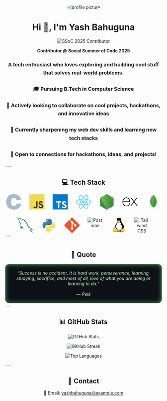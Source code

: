 <p align="center">
  <img src="https://i.pinimg.com/originals/7c/d7/2d/7cd72df765ac4f50767325c7c6564058.jpg" alt="profile picture" width="180" style="border-radius: 50%;" />
</p><h1 align="center">Hi 👋, I'm Yash Bahuguna</h1><!-- 🏕 SSoC Badge --><p align="center">
  <img src="https://raw.githubusercontent.com/yashbhu/yashbhu/main/assets/ssoc-badge.png" alt="SSoC 2025 Contributor" width="120"/>
</p><p align="center"><b>Contributor @ Social Summer of Code 2025</b></p><h3 align="center" style="line-height: 1.6;">
  A tech enthusiast who loves exploring and building cool stuff that solves real-world problems.<br><br>
  🎓 Pursuing B.Tech in Computer Science <br><br>
  🚀 Actively looking to collaborate on cool projects, hackathons, and innovative ideas<br><br>
  🌱 Currently sharpening my web dev skills and learning new tech stacks<br><br>
  🤝 Open to connections for hackathons, ideas, and projects!
</h3>
---

<h2 align="center">💻 Tech Stack</h2><p align="center" style="display: flex; justify-content: center; flex-wrap: wrap; gap: 25px; max-width: 700px; margin: auto;">
  <img src="https://raw.githubusercontent.com/devicons/devicon/master/icons/c/c-original.svg" alt="C" width="50" height="50" />
  <img src="https://raw.githubusercontent.com/devicons/devicon/master/icons/javascript/javascript-original.svg" alt="JavaScript" width="50" height="50" />
  <img src="https://raw.githubusercontent.com/devicons/devicon/master/icons/typescript/typescript-original.svg" alt="TypeScript" width="50" height="50" />
  <img src="https://raw.githubusercontent.com/devicons/devicon/master/icons/react/react-original.svg" alt="React" width="50" height="50" />
  <img src="https://raw.githubusercontent.com/devicons/devicon/master/icons/nodejs/nodejs-original.svg" alt="Node.js" width="50" height="50" />
  <img src="https://raw.githubusercontent.com/devicons/devicon/master/icons/express/express-original.svg" alt="Express" width="50" height="50" />
  <img src="https://raw.githubusercontent.com/devicons/devicon/master/icons/mongodb/mongodb-original.svg" alt="MongoDB" width="50" height="50" />
  <img src="https://raw.githubusercontent.com/devicons/devicon/master/icons/mysql/mysql-original.svg" alt="MySQL" width="50" height="50" />
  <img src="https://raw.githubusercontent.com/devicons/devicon/master/icons/python/python-original.svg" alt="Python" width="50" height="50" />
  <img src="https://raw.githubusercontent.com/devicons/devicon/master/icons/git/git-original.svg" alt="Git" width="50" height="50" />
  <img src="https://www.vectorlogo.zone/logos/getpostman/getpostman-icon.svg" alt="Postman" width="50" height="50" />
  <img src="https://raw.githubusercontent.com/devicons/devicon/master/icons/linux/linux-original.svg" alt="Linux" width="50" height="50" />
  <img src="https://www.vectorlogo.zone/logos/tailwindcss/tailwindcss-icon.svg" alt="Tailwind CSS" width="50" height="50" />
</p>
---

<h2 align="center" style="margin-top: 40px;">💬 Quote</h2><div align="center" style="max-width: 600px; margin: auto; background: #0d1117; border-radius: 12px; padding: 20px; box-shadow: inset 0 0 15px #4caf50; font-style: italic; color: #c3ffbd;">
  “Success is no accident. It is hard work, perseverance, learning, studying, sacrifice, and most of all, love of what you are doing or learning to do.”<br><br>
  — Pelé
</div>
---

<h2 align="center">📊 GitHub Stats</h2><p align="center">
  <img src="https://github-readme-stats.vercel.app/api?username=yashbhu&show_icons=true&theme=dark" alt="GitHub Stats" />
</p><p align="center">
  <img src="https://github-readme-streak-stats.herokuapp.com?user=yashbhu&theme=dark&hide_border=false" alt="GitHub Streak" />
</p><p align="center">
  <img src="https://github-readme-stats.vercel.app/api/top-langs/?username=yashbhu&layout=compact&theme=dark" alt="Top Languages" />
</p>
---

<h2 align="center">📢 Contact</h2><p align="center">
  📧 Email: <a href="mailto:yashbahuguna@example.com">yashbahuguna@example.com</a>
</p>
